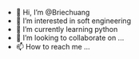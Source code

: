- 👋 Hi, I’m @Briechuang
- 👀 I’m interested in soft engineering
- 🌱 I’m currently learning python
- 💞️ I’m looking to collaborate on ...
- 📫 How to reach me ...

<!---
Briechuang/Briechuang is a ✨ special ✨ repository because its `README.md` (this file) appears on your GitHub profile.
You can click the Preview link to take a look at your changes.
--->
